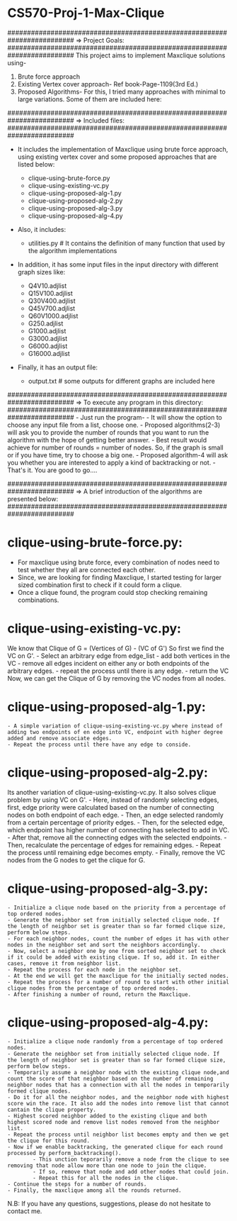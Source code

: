 # CS570-Proj-1-Max-Clique

#########################################################################
	=> Project Goals:													
#########################################################################
This project aims to implement Maxclique solutions using-
1. Brute force approach
2. Existing Vertex cover approach- Ref book-Page-1109(3rd Ed.)
3. Proposed Algorithms- For this, I tried many approaches with minimal to large variations. Some of them are included here:

#########################################################################
	=> Included files:													
#########################################################################
- It includes the implementation of Maxclique using brute force approach, using existing vertex cover and some proposed approaches that are listed below:
	- clique-using-brute-force.py
	- clique-using-existing-vc.py
	- clique-using-proposed-alg-1.py
	- clique-using-proposed-alg-2.py
	- clique-using-proposed-alg-3.py
	- clique-using-proposed-alg-4.py

- Also, it includes:
	- utilities.py 		# It contains the definition of many function that used by the algorithm implementations
	
- In addition, it has some input files in the input directory with different graph sizes like:
    - Q4V10.adjlist
    - Q15V100.adjlist
    - Q30V400.adjlist
    - Q45V700.adjlist
    - Q60V1000.adjlist
    - G250.adjlist
    - G1000.adjlist
    - G3000.adjlist
    - G6000.adjlist
    - G16000.adjlist

- Finally, it has an output file:
	- output.txt		# some outputs for different graphs are included here

#########################################################################
	=> To execute any program in this directory:						
#########################################################################
	- Just run the program-
	- It will show the option to choose any input file from a list, choose one.
	- Proposed algorithms(2-3) will ask you to provide the number of rounds that you want to run the algorithm with the hope of getting better answer.
		- Best result would achieve for number of rounds = number of nodes. So, if the graph is small or if you have time, try to choose a big one.
	- Proposed algorithm-4 will ask you whether you are interested to apply a kind of backtracking or not.
	- That's it. You are good to go....
	
#########################################################################
	=> A brief introduction of the algorithms are presented below:		
#########################################################################

clique-using-brute-force.py:
================================
- For maxclique using brute force, every combination of nodes need to test whether they all are connected each other.
- Since, we are looking for finding Maxclique, I started testing for larger sized combination first to check if it could form a clique. 
- Once a clique found, the program could stop checking remaining combinations.

clique-using-existing-vc.py:
================================
We know that Clique of G = (Vertices of G) - (VC of G')
So first we find the VC on G'.
	- Select an arbitrary edge from edge_list
	- add both vertices in the VC
	- remove all edges incident on either any or both endpoints of the arbitrary edges.
	- repeat the process until there is any edge.
	- return the VC
Now, we can get the Clique of G by removing the VC nodes from all nodes.

clique-using-proposed-alg-1.py:
================================
	- A simple variation of clique-using-existing-vc.py where instead of adding two endpoints of en edge into VC, endpoint with higher degree added and remove associate edges.
	- Repeat the process until there have any edge to conside.

clique-using-proposed-alg-2.py:
================================
Its another variation of clique-using-existing-vc.py. It also solves clique problem by using VC on G'. 
	- Here, instead of randomly selecting edges, first, edge priority were calculated based on the number of connecting nodes on both endpoint of each edge.
	- Then, an edge selected randomly from a certain percentage of priority edges.
	- Then, for the selected edge, which endpoint has higher number of connecting has selected to add in VC.
	- After that, remove all the connecting edges with the selected endpoints.
	- Then, recalculate the percentage of edges for remaining edges.
	- Repeat the process until remaining edge becomes empty.
	- Finally, remove the VC nodes from the G nodes to get the clique for G.


clique-using-proposed-alg-3.py:
================================
	- Initialize a clique node based on the priority from a percentage of top ordered nodes.
	- Generate the neighbor set from initially selected clique node. If the length of neighbor set is greater than so far formed clique size, perform below steps.
	- For each neighbor nodes, count the number of edges it has with other nodes in the neighbor set and sort the neighbors accordingly.
	- Now, select a neighbor one by one from sorted neighbor set to check if it could be added with existing clique. If so, add it. In either cases, remove it from neighbor list.
	- Repeat the process for each node in the neighbor set. 
	- At the end we will get the maxclique for the initially sected nodes.
	- Repeat the process for a number of round to start with other initial clique nodes from the percentage of top ordered nodes.
	- After finishing a number of round, return the Maxclique.

clique-using-proposed-alg-4.py:
================================
	- Initialize a clique node randomly from a percentage of top ordered nodes.
	- Generate the neighbor set from initially selected clique node. If the length of neighbor set is greater than so far formed clique size, perform below steps.
	- Temporarily assume a neighbor node with the existing clique node,and count the score of that neighbor based on the number of remaining neighbor nodes that has a connection with all the nodes in temporarily formed clique nodes.
	- Do it for all the neighbor nodes, and the neighbor node with highest score win the race. It also add the nodes into remove list that cannot cantain the clique property. 
	- Highest scored neighbor added to the existing clique and both highest scored node and remove list nodes removed from the neighbor list.
	- Repeat the process until neighbor list becomes empty and then we get the clique for this round.
	- Now if we enable backtracking, the generated clique for each round processed by perform_backtracking().
			- This unction teporarily remove a node from the clique to see removing that node allow more than one node to join the clique. 
			- If so, remove that node and add other nodes that could join.
			- Repeat this for all the nodes in the clique.
	- Continue the steps for a number of rounds.
	- Finally, the maxclique among all the rounds returned.

N.B: If you have any questions, suggestions, please do not hesitate to contact me.
